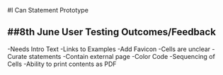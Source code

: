#I Can Statement Prototype

##8th June User Testing Outcomes/Feedback
---
-Needs Intro Text
-Links to Examples
-Add Favicon
-Cells are unclear
-Curate statements
-Contain external page
-Color Code
-Sequencing of Cells
-Ability to print contents as PDF
